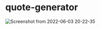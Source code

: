 # quote-generator

![Screenshot from 2022-06-03 20-22-35](https://user-images.githubusercontent.com/77073029/171914902-3ba71eae-0959-4b0f-91c9-f8314a770df9.png)
